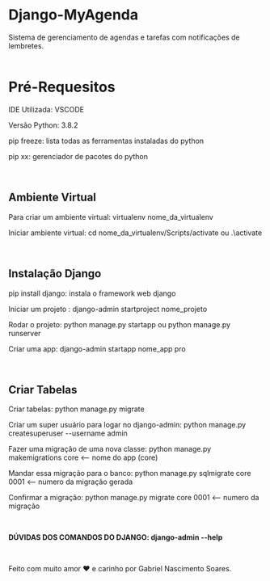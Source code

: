 # Django-MyAgenda
Sistema de gerenciamento de agendas e tarefas com notificações de lembretes. 
<br> <br>


<h1> Pré-Requesitos </h1>

IDE Utilizada: VSCODE

Versão Python: 3.8.2

pip freeze: lista todas as ferramentas instaladas do python

pip xx: gerenciador de pacotes do python 

<br>

<h2> Ambiente Virtual </h2>

Para criar um ambiente virtual: virtualenv nome_da_virtualenv

Iniciar ambiente virtual: cd nome_da_virtualenv/Scripts/activate ou .\activate

<br>


<h2> Instalação Django </h2>

pip install django: instala o framework web django

 Iniciar um projeto : django-admin startproject nome_projeto

 Rodar o projeto: python manage.py startapp ou python manage.py runserver

 Criar uma app: django-admin startapp nome_app pro

<br>

<h2> Criar Tabelas  </h2> 

Criar tabelas: python manage.py migrate

Criar um super usuário para logar no django-admin: python manage.py createsuperuser --username admin

Fazer uma migração de uma nova classe: python manage.py makemigrations core <-- nome do app (core)

Mandar essa migração para o banco: python manage.py sqlmigrate core 0001 <-- numero da migração gerada

Confirmar a migração: python manage.py migrate core 0001 <-- numero da migração

<br>

<b> DÚVIDAS DOS COMANDOS DO DJANGO: django-admin --help </b>

<br>

Feito com muito amor :heart: e carinho por Gabriel Nascimento Soares.

